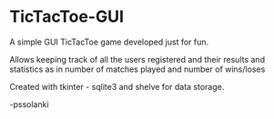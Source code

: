 # TicTacToe-GUI
A simple GUI TicTacToe game developed just for fun.

Allows keeping track of all the users registered and their results and statistics
as in number of matches played and number of wins/loses

Created with tkinter - sqlite3 and shelve for data storage.

-pssolanki
